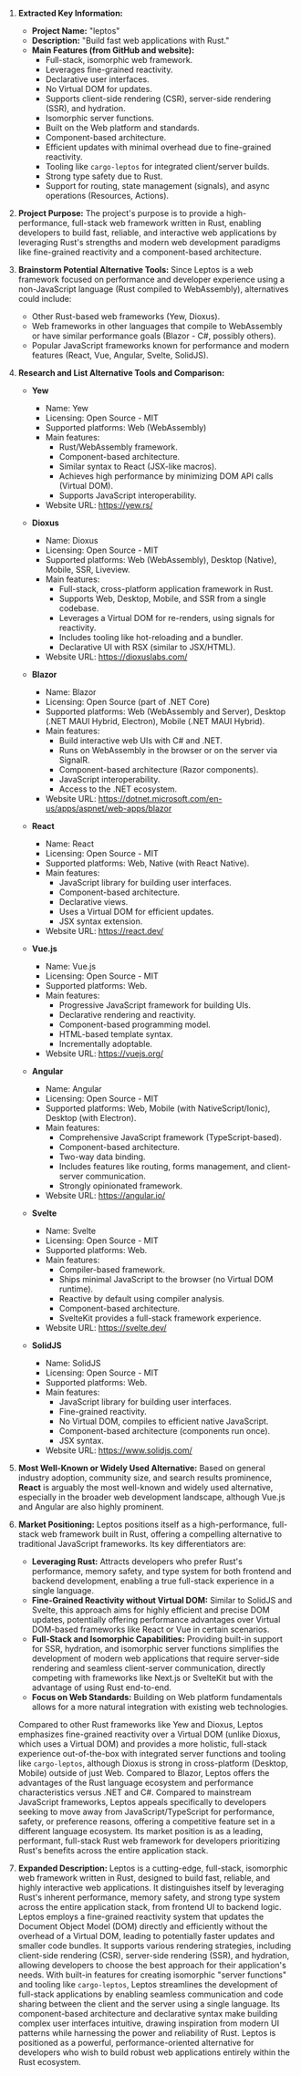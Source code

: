 1.  **Extracted Key Information:**
    *   **Project Name:** "leptos"
    *   **Description:** "Build fast web applications with Rust."
    *   **Main Features (from GitHub and website):**
        *   Full-stack, isomorphic web framework.
        *   Leverages fine-grained reactivity.
        *   Declarative user interfaces.
        *   No Virtual DOM for updates.
        *   Supports client-side rendering (CSR), server-side rendering (SSR), and hydration.
        *   Isomorphic server functions.
        *   Built on the Web platform and standards.
        *   Component-based architecture.
        *   Efficient updates with minimal overhead due to fine-grained reactivity.
        *   Tooling like `cargo-leptos` for integrated client/server builds.
        *   Strong type safety due to Rust.
        *   Support for routing, state management (signals), and async operations (Resources, Actions).

2.  **Project Purpose:**
    The project's purpose is to provide a high-performance, full-stack web framework written in Rust, enabling developers to build fast, reliable, and interactive web applications by leveraging Rust's strengths and modern web development paradigms like fine-grained reactivity and a component-based architecture.

3.  **Brainstorm Potential Alternative Tools:**
    Since Leptos is a web framework focused on performance and developer experience using a non-JavaScript language (Rust compiled to WebAssembly), alternatives could include:
    *   Other Rust-based web frameworks (Yew, Dioxus).
    *   Web frameworks in other languages that compile to WebAssembly or have similar performance goals (Blazor - C#, possibly others).
    *   Popular JavaScript frameworks known for performance and modern features (React, Vue, Angular, Svelte, SolidJS).

4.  **Research and List Alternative Tools and Comparison:**

    *   **Yew**
        *   Name: Yew
        *   Licensing: Open Source - MIT
        *   Supported platforms: Web (WebAssembly)
        *   Main features:
            *   Rust/WebAssembly framework.
            *   Component-based architecture.
            *   Similar syntax to React (JSX-like macros).
            *   Achieves high performance by minimizing DOM API calls (Virtual DOM).
            *   Supports JavaScript interoperability.
        *   Website URL: https://yew.rs/

    *   **Dioxus**
        *   Name: Dioxus
        *   Licensing: Open Source - MIT
        *   Supported platforms: Web (WebAssembly), Desktop (Native), Mobile, SSR, Liveview.
        *   Main features:
            *   Full-stack, cross-platform application framework in Rust.
            *   Supports Web, Desktop, Mobile, and SSR from a single codebase.
            *   Leverages a Virtual DOM for re-renders, using signals for reactivity.
            *   Includes tooling like hot-reloading and a bundler.
            *   Declarative UI with RSX (similar to JSX/HTML).
        *   Website URL: https://dioxuslabs.com/

    *   **Blazor**
        *   Name: Blazor
        *   Licensing: Open Source (part of .NET Core)
        *   Supported platforms: Web (WebAssembly and Server), Desktop (.NET MAUI Hybrid, Electron), Mobile (.NET MAUI Hybrid).
        *   Main features:
            *   Build interactive web UIs with C# and .NET.
            *   Runs on WebAssembly in the browser or on the server via SignalR.
            *   Component-based architecture (Razor components).
            *   JavaScript interoperability.
            *   Access to the .NET ecosystem.
        *   Website URL: https://dotnet.microsoft.com/en-us/apps/aspnet/web-apps/blazor

    *   **React**
        *   Name: React
        *   Licensing: Open Source - MIT
        *   Supported platforms: Web, Native (with React Native).
        *   Main features:
            *   JavaScript library for building user interfaces.
            *   Component-based architecture.
            *   Declarative views.
            *   Uses a Virtual DOM for efficient updates.
            *   JSX syntax extension.
        *   Website URL: https://react.dev/

    *   **Vue.js**
        *   Name: Vue.js
        *   Licensing: Open Source - MIT
        *   Supported platforms: Web.
        *   Main features:
            *   Progressive JavaScript framework for building UIs.
            *   Declarative rendering and reactivity.
            *   Component-based programming model.
            *   HTML-based template syntax.
            *   Incrementally adoptable.
        *   Website URL: https://vuejs.org/

    *   **Angular**
        *   Name: Angular
        *   Licensing: Open Source - MIT
        *   Supported platforms: Web, Mobile (with NativeScript/Ionic), Desktop (with Electron).
        *   Main features:
            *   Comprehensive JavaScript framework (TypeScript-based).
            *   Component-based architecture.
            *   Two-way data binding.
            *   Includes features like routing, forms management, and client-server communication.
            *   Strongly opinionated framework.
        *   Website URL: https://angular.io/

    *   **Svelte**
        *   Name: Svelte
        *   Licensing: Open Source - MIT
        *   Supported platforms: Web.
        *   Main features:
            *   Compiler-based framework.
            *   Ships minimal JavaScript to the browser (no Virtual DOM runtime).
            *   Reactive by default using compiler analysis.
            *   Component-based architecture.
            *   SvelteKit provides a full-stack framework experience.
        *   Website URL: https://svelte.dev/

    *   **SolidJS**
        *   Name: SolidJS
        *   Licensing: Open Source - MIT
        *   Supported platforms: Web.
        *   Main features:
            *   JavaScript library for building user interfaces.
            *   Fine-grained reactivity.
            *   No Virtual DOM, compiles to efficient native JavaScript.
            *   Component-based architecture (components run once).
            *   JSX syntax.
        *   Website URL: https://www.solidjs.com/

5.  **Most Well-Known or Widely Used Alternative:**
    Based on general industry adoption, community size, and search results prominence, **React** is arguably the most well-known and widely used alternative, especially in the broader web development landscape, although Vue.js and Angular are also highly prominent.

6.  **Market Positioning:**
    Leptos positions itself as a high-performance, full-stack web framework built in Rust, offering a compelling alternative to traditional JavaScript frameworks. Its key differentiators are:
    *   **Leveraging Rust:** Attracts developers who prefer Rust's performance, memory safety, and type system for both frontend and backend development, enabling a true full-stack experience in a single language.
    *   **Fine-Grained Reactivity without Virtual DOM:** Similar to SolidJS and Svelte, this approach aims for highly efficient and precise DOM updates, potentially offering performance advantages over Virtual DOM-based frameworks like React or Vue in certain scenarios.
    *   **Full-Stack and Isomorphic Capabilities:** Providing built-in support for SSR, hydration, and isomorphic server functions simplifies the development of modern web applications that require server-side rendering and seamless client-server communication, directly competing with frameworks like Next.js or SvelteKit but with the advantage of using Rust end-to-end.
    *   **Focus on Web Standards:** Building on Web platform fundamentals allows for a more natural integration with existing web technologies.

    Compared to other Rust frameworks like Yew and Dioxus, Leptos emphasizes fine-grained reactivity over a Virtual DOM (unlike Dioxus, which uses a Virtual DOM) and provides a more holistic, full-stack experience out-of-the-box with integrated server functions and tooling like `cargo-leptos`, although Dioxus is strong in cross-platform (Desktop, Mobile) outside of just Web. Compared to Blazor, Leptos offers the advantages of the Rust language ecosystem and performance characteristics versus .NET and C#. Compared to mainstream JavaScript frameworks, Leptos appeals specifically to developers seeking to move away from JavaScript/TypeScript for performance, safety, or preference reasons, offering a competitive feature set in a different language ecosystem. Its market position is as a leading, performant, full-stack Rust web framework for developers prioritizing Rust's benefits across the entire application stack.

7.  **Expanded Description:**
    Leptos is a cutting-edge, full-stack, isomorphic web framework written in Rust, designed to build fast, reliable, and highly interactive web applications. It distinguishes itself by leveraging Rust's inherent performance, memory safety, and strong type system across the entire application stack, from frontend UI to backend logic. Leptos employs a fine-grained reactivity system that updates the Document Object Model (DOM) directly and efficiently without the overhead of a Virtual DOM, leading to potentially faster updates and smaller code bundles. It supports various rendering strategies, including client-side rendering (CSR), server-side rendering (SSR), and hydration, allowing developers to choose the best approach for their application's needs. With built-in features for creating isomorphic "server functions" and tooling like `cargo-leptos`, Leptos streamlines the development of full-stack applications by enabling seamless communication and code sharing between the client and the server using a single language. Its component-based architecture and declarative syntax make building complex user interfaces intuitive, drawing inspiration from modern UI patterns while harnessing the power and reliability of Rust. Leptos is positioned as a powerful, performance-oriented alternative for developers who wish to build robust web applications entirely within the Rust ecosystem.